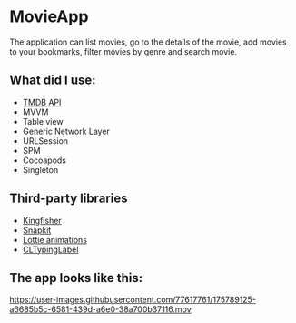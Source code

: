 # MovieApp
The application can list movies, go to the details of the movie, add movies to your bookmarks, filter movies by genre and search movie.


## What did I use:
- [TMDB API](https://www.themoviedb.org)
- MVVM
- Table view
- Generic Network Layer
- URLSession
- SPM
- Cocoapods
- Singleton

## Third-party libraries
- [Kingfisher](https://github.com/onevcat/Kingfisher)
- [Snapkit](https://github.com/SnapKit/SnapKit)
- [Lottie animations](https://github.com/airbnb/lottie-ios)
- [CLTypingLabel](https://github.com/cl7/CLTypingLabel)

## The app looks like this:


https://user-images.githubusercontent.com/77617761/175789125-a6685b5c-6581-439d-a6e0-38a700b37116.mov

